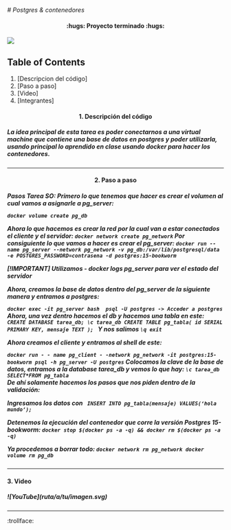 <em> # Postgres & contenedores</em>


<h4 align="center">
:hugs: Proyecto terminado :hugs:
</h4>

<p align="centeer">
   <img src="https://user-images.githubusercontent.com/66388384/169884770-c7364478-2430-445f-97e1-b5c19e736c4f.png">
   </p>

## Table of Contents
1. [Descripcion del código]
2. [Paso a paso]
3. [Video]
4. [Integrantes]

<h4 align="center">
1. Descripción del código
</h4>

<h5>
   La idea principal de esta tarea es poder conectarnos a una virtual  machine que contiene una base de datos en postgres y poder utilizarla, usando principal lo aprendido en clase
   usando docker para hacer los contenedores. 
</h5>
<hr>

<h4 align="center">
2. Paso a paso
</h4>

<h5>
   <p>
   Pasos Tarea SO:
Primero lo que tenemos que hacer es crear el volumen al cual vamos a asignarle a pg_server:
      
``docker volume create pg_db``
      
Ahora lo que hacemos es crear la red por la cual van a estar conectados el cliente y el servidor:
``docker network create pg_network``
Por consiguiente lo que vamos a hacer es crear el pg_server:
``docker run --name pg_server --network pg_network -v pg_db:/var/lib/postgresql/data -e POSTGRES_PASSWORD=contrasena -d postgres:15-bookworm``

[!IMPORTANT]
Utilizamos - docker logs pg_server para ver el estado del  servidor

</p>
<p>
Ahora, creamos la base de datos dentro del pg_server de la siguiente manera y entramos a postgres:
   
``docker exec -it pg_server bash 
psql -U postgres -> Acceder a postgres``
Ahora, una vez dentro hacemos el db y hacemos una tabla en este:
``CREATE DATABASE tarea_db;
 \c tarea_db
 CREATE TABLE pg_tabla(
    id SERIAL PRIMARY KEY,
    mensaje TEXT
); ``
Y nos salimos
``\q
exit ``
</p>
</p>
Ahora creamos el cliente y entramos al shell de este:

`` docker run - - name pg_client - -network pg_network -it postgres:15-bookworm psql -h pg_server -U postgres ``
Colocamos la clave de la base de datos, entramos a la database tarea_db y vemos lo que hay:
`` \c tarea_db
SELECT*FROM pg_tabla
``  
De ahí solamente hacemos los pasos que nos piden dentro de la validación:

Ingresamos los datos con 
`` INSERT INTO pg_tabla(mensaje) VALUES(‘hola mundo’);``
  
Detenemos la ejecución del contenedor que corre la versión Postgres 15-bookworm:
``docker stop $(docker ps -a -q) && docker rm $(docker ps -a -q)``

Ya procedemos a borrar todo:
``docker network rm pg_network
 docker volume rm pg_db``

</h5>

<hr>
<h4> 
3. Video
</h4>

<h5>
   ![YouTube](ruta/a/tu/imagen.svg)

</h5>
<hr>
:trollface:

